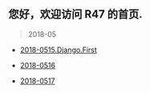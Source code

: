 ## 您好，欢迎访问 R47 的首页.
> 2018-05

- [2018-0515.Django.First](https://github.com/Rsyncy/R47/blob/master/2018-0515-django.md)

- [2018-0516](https://github.com/Rsyncy/R47/blob/master/2018-0516.md)

- [2018-0517](https://github.com/Rsyncy/R47/blob/master/2018-0517.md)


